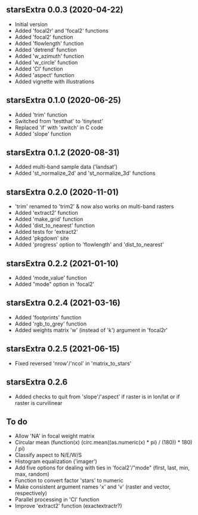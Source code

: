 ## starsExtra 0.0.3 (2020-04-22)

* Initial version
* Added 'focal2r' and 'focal2' functions
* Added 'focal2' function
* Added 'flowlength' function
* Added 'detrend' function
* Added 'w_azimuth' function
* Added 'w_circle' function
* Added 'CI' function
* Added 'aspect' function
* Added vignette with illustrations

## starsExtra 0.1.0 (2020-06-25)

* Added 'trim' function
* Switched from 'testthat' to 'tinytest'
* Replaced 'if' with 'switch' in C code
* Added 'slope' function

## starsExtra 0.1.2 (2020-08-31)

* Added multi-band sample data ('landsat')
* Added 'st_normalize_2d' and 'st_normalize_3d' functions

## starsExtra 0.2.0 (2020-11-01)

* 'trim' renamed to 'trim2' & now also works on multi-band rasters
* Added 'extract2' function
* Added 'make_grid' function
* Added 'dist_to_nearest' function
* Added tests for 'extract2'
* Added 'pkgdown' site
* Added 'progress' option to 'flowlength' and 'dist_to_nearest'

## starsExtra 0.2.2 (2021-01-10)

* Added 'mode_value' function
* Added "mode" option in 'focal2'

## starsExtra 0.2.4 (2021-03-16)

* Added 'footprints' function
* Added 'rgb_to_grey' function
* Added weights matrix 'w' (instead of 'k') argument in 'focal2r'

## starsExtra 0.2.5 (2021-06-15)

* Fixed reversed 'nrow'/'ncol' in 'matrix_to_stars'

## starsExtra 0.2.6

* Added checks to quit from 'slope'/'aspect' if raster is in lon/lat or if raster is curvilinear

## To do

* Allow 'NA' in focal weight matrix
* Circular mean (function(x) (circ.mean((as.numeric(x) * pi) / (180)) * 180) / pi)
* Classify aspect to N/E/W/S
* Histogram equalization ('imager')
* Add five options for dealing with ties in 'focal2'/"mode" (first, last, min, max, random)
* Function to convert factor 'stars' to numeric
* Make consistent argument names 'x' and 'v' (raster and vector, respectively)
* Parallel processing in 'CI' function
* Improve 'extract2' function (exactextractr?)
